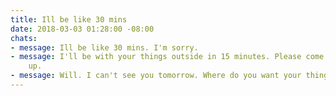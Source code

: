 ```yaml
---
title: Ill be like 30 mins
date: 2018-03-03 01:28:00 -08:00
chats:
- message: Ill be like 30 mins. I'm sorry.
- message: I'll be with your things outside in 15 minutes. Please come and pick them
    up.
- message: Will. I can't see you tomorrow. Where do you want your things?
---
```


